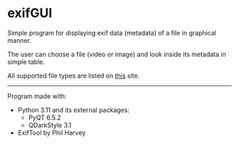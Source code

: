 # exifGUI

Simple program for displaying exif data (metadata) of a file in graphical manner.

The user can choose a file (video or image) and look inside its metadata in simple table.

All supported file types are listed on [this](https://exiftool.org/#supported) site.

---

Program made with:
* Python 3.11 and its external packages:
  * PyQT 6.5.2
  * QDarkStyle 3.1
* ExifTool by Phil Harvey